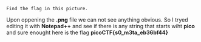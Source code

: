 ```
Find the flag in this picture.
```

Upon oppening the **.png** file we can not see anything obvious. So I tryed editing it with **Notepad++** and see if there is any string that starts wiht **pico** and sure enought here is the flag **picoCTF{s0_m3ta_eb36bf44}**